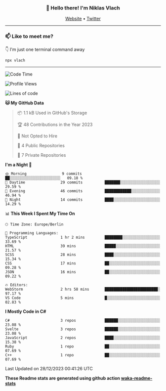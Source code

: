 <h3 align="center">👋 Hello there! I'm Niklas Vlach</h3>
<p align="center">
  <a href="https://niklas-vlach.com">Website</a> •
  <a href="https://twitter.com/NiklasVlach">Twitter</a>
</p>

---

### 📫 Like to meet me?

👇 I'm just one terminal command away

```bash
npx vlach
```

---
<!--START_SECTION:waka-->
![Code Time](http://img.shields.io/badge/Code%20Time-507%20hrs%2059%20mins-blue)

![Profile Views](http://img.shields.io/badge/Profile%20Views-0-blue)

![Lines of code](https://img.shields.io/badge/From%20Hello%20World%20I%27ve%20Written-71.4%20thousand%20lines%20of%20code-blue)

**🐱 My GitHub Data** 

> 📦 1.1 kB Used in GitHub's Storage 
 > 
> 🏆 48 Contributions in the Year 2023
 > 
> 🚫 Not Opted to Hire
 > 
> 📜 4 Public Repositories 
 > 
> 🔑 7 Private Repositories 
 > 
**I'm a Night 🦉** 

```text
🌞 Morning                9 commits           ██░░░░░░░░░░░░░░░░░░░░░░░   09.18 % 
🌆 Daytime                29 commits          ███████░░░░░░░░░░░░░░░░░░   29.59 % 
🌃 Evening                46 commits          ████████████░░░░░░░░░░░░░   46.94 % 
🌙 Night                  14 commits          ████░░░░░░░░░░░░░░░░░░░░░   14.29 % 
```


📊 **This Week I Spent My Time On** 

```text
🕑︎ Time Zone: Europe/Berlin

💬 Programming Languages: 
TypeScript               1 hr 2 mins         ████████░░░░░░░░░░░░░░░░░   33.69 % 
HTML                     39 mins             █████░░░░░░░░░░░░░░░░░░░░   21.57 % 
SCSS                     28 mins             ████░░░░░░░░░░░░░░░░░░░░░   15.34 % 
CSS                      17 mins             ██░░░░░░░░░░░░░░░░░░░░░░░   09.28 % 
JSON                     16 mins             ██░░░░░░░░░░░░░░░░░░░░░░░   09.22 % 

🔥 Editors: 
WebStorm                 2 hrs 58 mins       ████████████████████████░   97.17 % 
VS Code                  5 mins              █░░░░░░░░░░░░░░░░░░░░░░░░   02.83 % 
```

**I Mostly Code in C#** 

```text
C#                       3 repos             ██████░░░░░░░░░░░░░░░░░░░   23.08 % 
Svelte                   3 repos             ██████░░░░░░░░░░░░░░░░░░░   23.08 % 
JavaScript               2 repos             ████░░░░░░░░░░░░░░░░░░░░░   15.38 % 
Ruby                     1 repo              ██░░░░░░░░░░░░░░░░░░░░░░░   07.69 % 
C++                      1 repo              ██░░░░░░░░░░░░░░░░░░░░░░░   07.69 % 
```




 Last Updated on 28/12/2023 00:41:26 UTC
<!--END_SECTION:waka-->

**These Readme stats are generated using github action [waka-readme-stats](https://github.com/anmol098/waka-readme-stats)**
